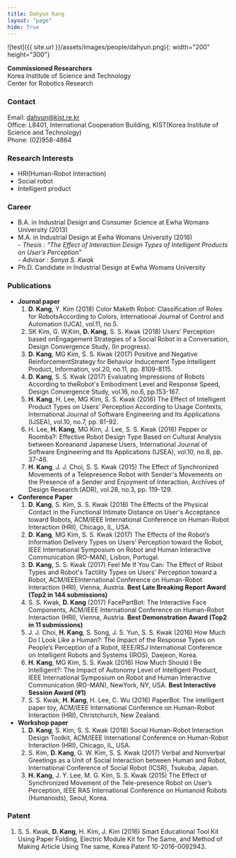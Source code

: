 ```yaml
---
title: Dahyun Kang
layout: "page"
hide: True
---
```


![test]({{ site.url }}/assets/images/people/dahyun.png){: width="200" height="300"}

**Commissioned  Researchers**<br>Korea Institute of Science and Technology<br>Center for Robotics Research

### Contact

Email: dahyun@kist.re.kr <br>
Office: L8401, International Cooperation Building, KIST(Korea Institute of Science and Technology) <br>
Phone: (02)958-4864

### Research Interests

- HRI(Human-Robot Interaction)
- Social robot
- Intelligent product

### Career

- B.A. in Industrial Design and Consumer Science at Ewha Womans University (2013)
- M.A. in Industrial Design at Ewha Womans University (2016) <br>- *Thesis : "The Effect of Interaction Design Types of Intelligent Products on User’s Perception”* <br>- *Advisor : Sonya S. Kwak*
- Ph.D. Candidate in Industrial Design at Ewha Womans University 

### Publications

- **Journal paper**
  1. **D. Kang**, Y. Kim (2018) Color Maketh Robot: Classification of Roles for RobotsAccording to Colors, International Journal of Control and Automation (IJCA), vol.11, no.5.
  2. SK Kim, G. W.Kim, **D. Kang**, S. S. Kwak (2018) Users’ Perception based onEngagement Strategies of a Social Robot in a Conversation, Design Convergence Study, (In progress).
  3. **D. Kang**, MG Kim, S. S. Kwak (2017) Positive and Negative ReinforcementStrategy for Behavior Inducement Type Intelligent Product, Information, vol.20, no.11, pp. 8109-8115.
  4. **D. Kang**, S. S. Kwak (2017) Evaluating Impressions of Robots According to theRobot's Embodiment Level and Response Speed, Design Convergence Study, vol.16, no.6, pp.153-167.
  5. **H. Kang**, H. Lee, MG Kim, S. S. Kwak (2016) The Effect of Intelligent Product Types on Users’ Perception According to Usage Contexts, International Journal of Software Engineering and Its Applications (IJSEA), vol.10, no.7, pp. 81-92.
  6. H. Lee, **H. Kang**, MG Kim, J. Lee, S. S. Kwak (2016) Pepper or Roomba?: Effective Robot Design Type Based on Cultural Analysis between Koreanand Japanese Users, International Journal of Software Engineering and Its Applications (IJSEA), vol.10, no.8, pp. 37-46.
  7. **H. Kang**, J. J. Choi, S. S. Kwak (2015) The Effect of Synchronized Movements of a Telepresence Robot with Sender's Movements on the Presence of a Sender and Enjoyment of Interaction, Archives of Design Research (ADR), vol.28, no.3, pp. 119-129.
- **Conference Paper**
  1.  **D. Kang**, S. Kim, S. S. Kwak (2018) The Effects of the Physical Contact in the Functional Intimate Distance on User's Acceptance toward Robots, ACM/IEEE International Conference on Human-Robot Interaction (HRI), Chicago, IL, USA.
  2. **D. Kang**, MG Kim, S. S. Kwak (2017) The Effects of the Robot’s Information Delivery Types on Users’ Perception toward the Robot, IEEE International Symposium on Robot and Human Interactive Communication (RO-MAN), Lisbon, Portugal.
  3. **D. Kang**, S. S. Kwak (2017) Feel Me If You Can: The Effect of Robot Types and Robot's Tactility Types on Users' Perception toward a Robot, ACM/IEEEInternational Conference on Human-Robot Interaction (HRI), Vienna, Austria. **Best Late Breaking Report Award (Top2 in 144 submissions)**
  4. S. S. Kwak, **D. Kang** (2017) FacePartBot: The Interactive Face Components, ACM/IEEE International Conference on Human-Robot Interaction (HRI), Vienna, Austria. **Best Demonstration Award (Top2 in 11 submissions)**
  5. J. J. Choi, **H. Kang**, S. Song, J. S. Yun, S. S. Kwak (2016) How Much Do I Look Like a Human?: The Impact of the Response Types on People’s Perception of a Robot, IEEE/RSJ International Conference on Intelligent Robots and Systems (IROS), Daejeon, Korea.
  6. **H. Kang**, MG Kim, S. S. Kwak (2016) How Much Should I Be Intelligent?: The Impact of Autonomy Level of Intelligent Product, IEEE International Symposium on Robot and Human Interactive Communication (RO-MAN), NewYork, NY, USA. **Best Interactive Session Award (#1)** 
  7. S. S. Kwak, **H. Kang**, H. Lee, C. Wu (2016) PaperBot: The intelligent paper toy, ACM/IEEE International Conference on Human-Robot Interaction (HRI), Christchurch, New Zealand.
- **Workshop paper**
  1. **D. Kang**, S. Kim, S. S. Kwak (2018) Social Human-Robot Interaction Design Toolkit, ACM/IEEE International Conference on Human-Robot Interaction (HRI), Chicago, IL, USA.
  2. S. Kim, **D. Kang**, G. W. Kim, S. S. Kwak (2017) Verbal and Nonverbal Greetings as a Unit of Social Interaction between Human and Robot, International Conference of Social Robot (ICSR), Tsukuba, Japan.
  3. **H. Kang**, J. Y. Lee, M. G. Kim, S. S. Kwak (2015) The Effect of Synchronized Movement of the Tele-presence Robot on User’s Perception, IEEE RAS International Conference on Humanoid Robots (Humanoids), Seoul, Korea.
  
### Patent

  1. S. S. Kwak, **D. Kang**, H. Kim, J. Kim (2016) Smart Educational Tool Kit Using Paper Folding, Electric Module Kit for The Same, and Method of Making Article Using The same, Korea Patent 10-2016-0092943.

